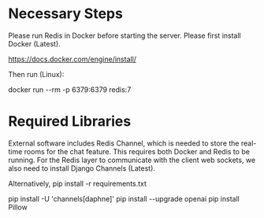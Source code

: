 # Necessary Steps

Please run Redis in Docker before starting the server.
Please first install Docker (Latest).

https://docs.docker.com/engine/install/

Then run (Linux):

docker run --rm -p 6379:6379 redis:7

# Required Libraries

External software includes Redis Channel, which is needed to store the real-time rooms for the chat feature.
This requires both Docker and Redis to be running.
For the Redis layer to communicate with the client web sockets, we also need to install Django Channels (Latest).

Alternatively, pip install -r requirements.txt

pip install -U 'channels[daphne]'
pip install --upgrade openai
pip install Pillow
